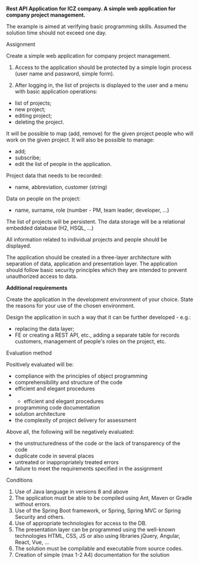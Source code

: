 **Rest API Application for ICZ company. A simple web application for company project management.**

The example is aimed at verifying basic programming skills. Assumed
the solution time should not exceed one day.

Assignment

Create a simple web application for company project management.

1) Access to the application should be protected by a simple login process
(user name and password, simple form). 

2) After logging in, the list of projects is displayed to the user
and a menu with basic application operations: 

- list of projects; 
- new project; 
- editing project;
- deleting the project. 

It will be possible to map (add, remove) for the given project people who will work on the given project. 
It will also be possible to manage:

- add;
- subscribe; 
- edit the list of people in the application.

Project data that needs to be recorded:

- name, abbreviation, customer (string)

Data on people on the project:

- name, surname, role (number - PM, team leader, developer, ...)

The list of projects will be persistent. The data storage will be a relational embedded database
(H2, HSQL, ...)

All information related to individual projects and people should be displayed.

The application should be created in a three-layer architecture with separation of data, application and
presentation layer. The application should follow basic security principles which
they are intended to prevent unauthorized access to data.

**Additional requirements**

Create the application in the development environment of your choice. State the reasons for your use
of the chosen environment.

Design the application in such a way that it can be further developed - e.g.:

- replacing the data layer;
- FE or creating a REST API, etc., adding a separate table for records
customers, management of people's roles on the project, etc.

Evaluation method

Positively evaluated will be:

- compliance with the principles of object programming
- comprehensibility and structure of the code
- efficient and elegant procedures
- - efficient and elegant procedures
- programming code documentation
- solution architecture
- the complexity of project delivery for assessment

Above all, the following will be negatively evaluated:

- the unstructuredness of the code or the lack of transparency of the code
- duplicate code in several places
- untreated or inappropriately treated errors
- failure to meet the requirements specified in the assignment

Conditions

1. Use of Java language in versions 8 and above
2. The application must be able to be compiled using Ant, Maven or Gradle without errors.
3. Use of the Spring Boot framework, or Spring, Spring MVC or Spring Security and others.
4. Use of appropriate technologies for access to the DB.
5. The presentation layer can be programmed using the well-known technologies 
HTML, CSS, JS or also using libraries jQuery, Angular, React, Vue, ...
6. The solution must be compilable and executable from source codes.
7. Creation of simple (max 1-2 A4) documentation for the solution